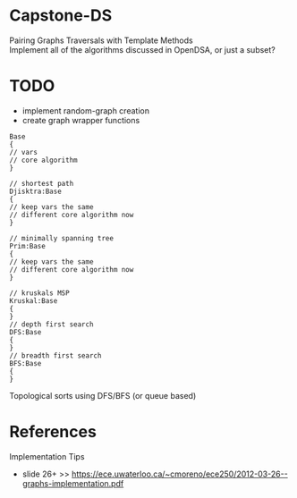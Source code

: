 # Capstone-DS

Pairing Graphs Traversals with Template Methods
<br>
Implement all of the algorithms discussed in OpenDSA, or just a subset?
# TODO
- implement random-graph creation
- create graph wrapper functions


````
Base
{
// vars
// core algorithm
}

// shortest path
Djisktra:Base
{
// keep vars the same
// different core algorithm now
}

// minimally spanning tree
Prim:Base
{
// keep vars the same
// different core algorithm now
}

// kruskals MSP
Kruskal:Base
{
}
// depth first search
DFS:Base
{
}
// breadth first search
BFS:Base
{
}
````
Topological sorts using DFS/BFS (or queue based)




# References
Implementation Tips
- slide 26+ >> https://ece.uwaterloo.ca/~cmoreno/ece250/2012-03-26--graphs-implementation.pdf
